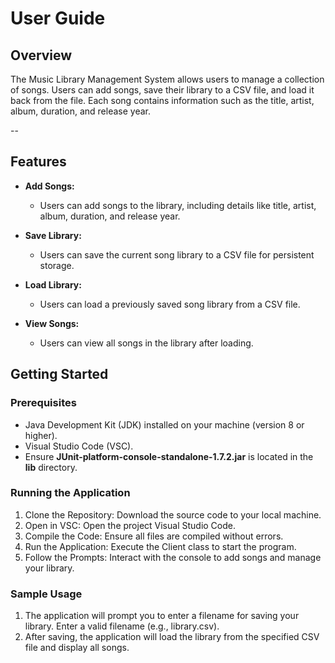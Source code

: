 # **User Guide**
## **Overview** 

The Music Library Management System allows users to manage a collection of songs. Users can add songs, save their library to a CSV file, and load it back from the file. Each song contains information such as the title, artist, album, duration, and release year.

--

## **Features**

- **Add Songs:** 
    - Users can add songs to the library, including details like title, artist, album, duration, and release year.

- **Save Library:** 
    - Users can save the current song library to a CSV file for persistent storage.

- **Load Library:** 
    - Users can load a previously saved song library from a CSV file.

- **View Songs:** 
    - Users can view all songs in the library after loading.

## **Getting Started**

### **Prerequisites**

- Java Development Kit (JDK) installed on your machine (version 8 or higher).
- Visual Studio Code (VSC).
- Ensure **JUnit-platform-console-standalone-1.7.2.jar** is located in the **lib** directory. 

### **Running the Application**

1. Clone the Repository: Download the source code to your local machine.
2. Open in VSC: Open the project Visual Studio Code.
3. Compile the Code: Ensure all files are compiled without errors.
4. Run the Application: Execute the Client class to start the program.
5. Follow the Prompts: Interact with the console to add songs and manage your library.

### **Sample Usage**

1. The application will prompt you to enter a filename for saving your library. Enter a valid filename (e.g., library.csv).
2. After saving, the application will load the library from the specified CSV file and display all songs.